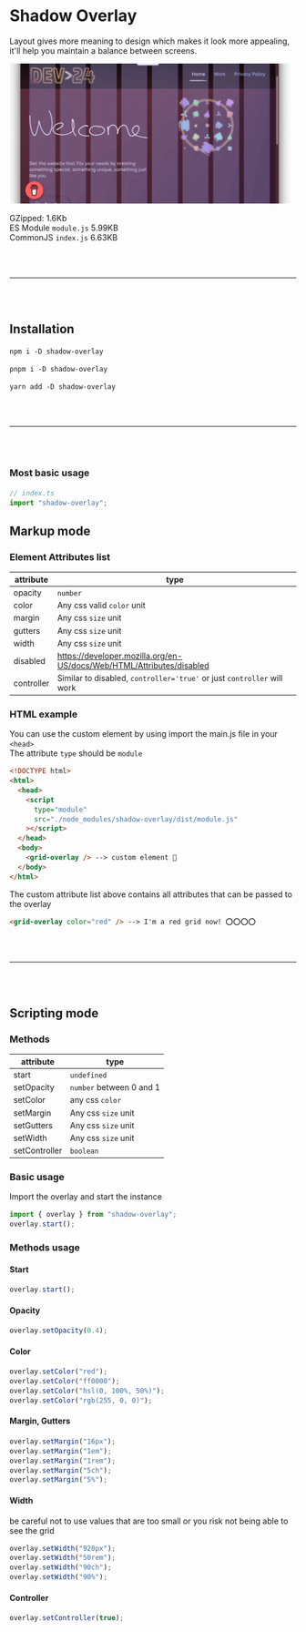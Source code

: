 # Shadow Overlay

Layout gives more meaning to design which makes it look more appealing, it'll help you maintain a balance between screens.

![shadow](./shadow.png)

GZipped: 1.6Kb <br>
ES Module `module.js` 5.99KB <br>
CommonJS `index.js` 6.63KB <br>

<br><br>

<hr>
<br><br>

## Installation

`npm i -D shadow-overlay`<br>

`pnpm i -D shadow-overlay`<br>

`yarn add -D shadow-overlay`

<br><br>

<hr>
<br><br>

### Most basic usage

```ts
// index.ts
import "shadow-overlay";
```

## Markup mode

### Element Attributes list

| attribute  | type                                                                    |
| ---------- | ----------------------------------------------------------------------- |
| opacity    | `number`                                                                |
| color      | Any css valid `color` unit                                              |
| margin     | Any css `size` unit                                                     |
| gutters    | Any css `size` unit                                                     |
| width      | Any css `size` unit                                                     |
| disabled   | https://developer.mozilla.org/en-US/docs/Web/HTML/Attributes/disabled   |
| controller | Similar to disabled, `controller='true'` or just `controller` will work |

### HTML example

You can use the custom element by using import the main.js file in your `<head>`<br>
The attribute `type` should be `module`

```html
<!DOCTYPE html>
<html>
  <head>
    <script
      type="module"
      src="./node_modules/shadow-overlay/dist/module.js"
    ></script>
  </head>
  <body>
    <grid-overlay /> --> custom element 🎉
  </body>
</html>
```

The custom attribute list above contains all attributes that can be passed to the overlay

```html
<grid-overlay color="red" /> --> I'm a red grid now! ⭕⭕⭕⭕
```

<br><br>

<hr>
<br><br>

## Scripting mode

### Methods

| attribute     | type                     |
| ------------- | ------------------------ |
| start         | `undefined`              |
| setOpacity    | `number` between 0 and 1 |
| setColor      | any css `color`          |
| setMargin     | Any css `size` unit      |
| setGutters    | Any css `size` unit      |
| setWidth      | Any css `size` unit      |
| setController | `boolean`                |

### Basic usage

Import the overlay and start the instance

```ts
import { overlay } from "shadow-overlay";
overlay.start();
```

### Methods usage

#### Start

```ts
overlay.start();
```

#### Opacity

```ts
overlay.setOpacity(0.4);
```

#### Color

```ts
overlay.setColor("red");
overlay.setColor("ff0000");
overlay.setColor("hsl(0, 100%, 50%)");
overlay.setColor("rgb(255, 0, 0)");
```

#### Margin, Gutters

```ts
overlay.setMargin("16px");
overlay.setMargin("1em");
overlay.setMargin("1rem");
overlay.setMargin("5ch");
overlay.setMargin("5%");
```

#### Width

be careful not to use values that are too small or you risk not being able to see the grid

```ts
overlay.setWidth("920px");
overlay.setWidth("50rem");
overlay.setWidth("90ch");
overlay.setWidth("90%");
```

#### Controller

```ts
overlay.setController(true);
```

